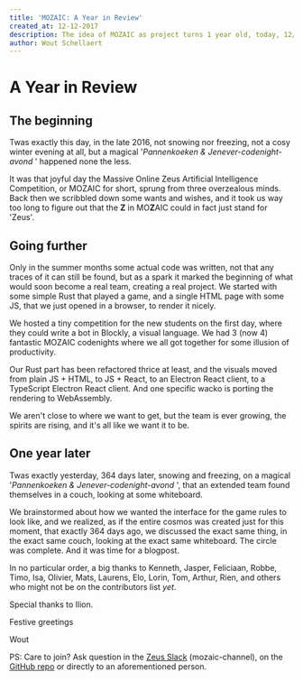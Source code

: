 ```yaml
---
title: 'MOZAIC: A Year in Review'
created_at: 12-12-2017
description: The idea of MOZAIC as project turns 1 year old, today, 12/12/17
author: Wout Schellaert
---
```

# A Year in Review

## The beginning

Twas exactly this day, in the late 2016, not snowing nor freezing, not a cosy winter evening at all, but a magical '_Pannenkoeken & Jenever-codenight-avond_ ' happened none the less.

It was that joyful day the Massive Online Zeus Artificial Intelligence
Competition, or MOZAIC for short, sprung from three overzealous minds. Back then we scribbled down some wants and wishes, and it took us way too long to figure out that the **Z** in MO**Z**AIC could in fact just stand for 'Zeus'.

## Going further

Only in the summer months some actual code was written, not that any traces of it can still be found, but as a spark it marked the beginning of what would soon become a real team, creating a real project. We started with some simple Rust that played a game, and a single HTML page with some JS, that we just opened in a browser, to render it nicely.

We hosted a tiny competition for the new students on the first day, where they could write a bot in Blockly, a visual language. We had 3 (now 4) fantastic MOZAIC codenights where we all got together for some illusion of productivity.

Our Rust part has been refactored thrice at least, and the visuals moved from plain JS + HTML, to JS + React, to an Electron React client, to a TypeScript Electron React client. And one specific wacko is porting the rendering to WebAssembly.

We aren't close to where we want to get, but the team is ever growing, the spirits are rising, and it's all like we want it to be.

## One year later

Twas exactly yesterday, 364 days later, snowing and freezing, on a magical '_Pannenkoeken & Jenever-codenight-avond_ ', that an extended team found themselves in a couch, looking at some whiteboard.

We brainstormed about how we wanted the interface for the game rules to look like, and we realized, as if the entire cosmos was created just for this moment, that exactly 364 days ago, we discussed the exact same thing, in the exact same couch, looking at the exact same whiteboard. The circle was complete. And it was time for a blogpost.

In no particular order, a big thanks to Kenneth, Jasper, Feliciaan, Robbe, Timo, Isa, Olivier, Mats, Laurens, Elo, Lorin, Tom, Arthur, Rien, and others who might not be on the contributors list _yet_.

Special thanks to Ilion.

Festive greetings

Wout

PS: Care to join? Ask question in the [Zeus Slack](https://zeuswpi.slack.com/) (mozaic-channel), on the [GitHub repo](https://github.com/ZeusWPI/MOZAIC/) or directly to an aforementioned person.
